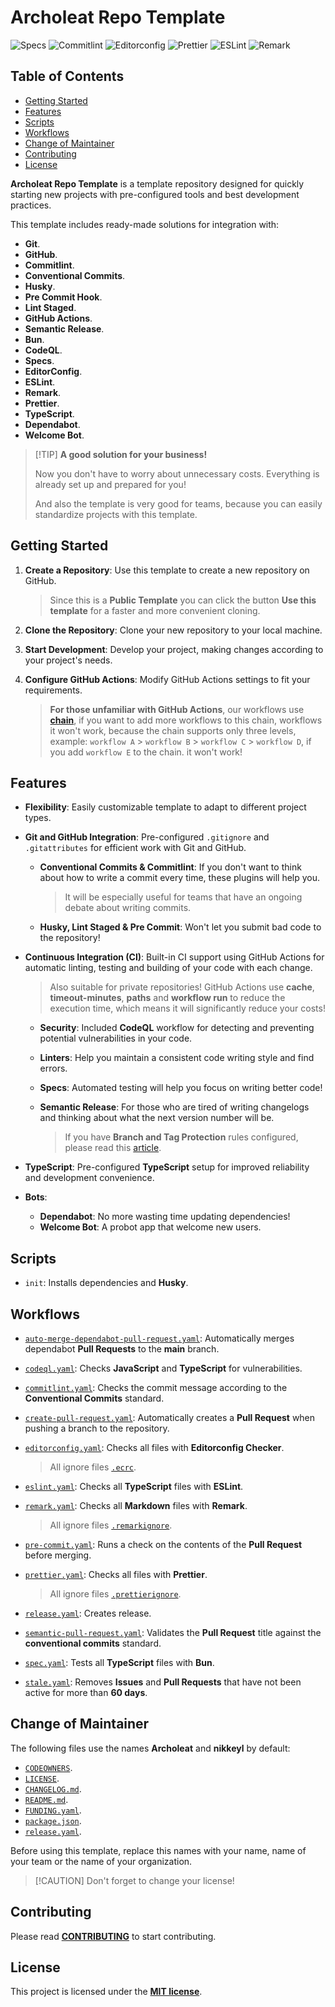# Archoleat Repo Template

![Specs](https://img.shields.io/github/actions/workflow/status/archoleat/repo-template/spec.yaml?label=Specs)
![Commitlint](https://img.shields.io/github/actions/workflow/status/archoleat/repo-template/commitlint.yaml?label=Commitlint)
![Editorconfig](https://img.shields.io/github/actions/workflow/status/archoleat/repo-template/editorconfig.yaml?label=Editorconfig)
![Prettier](https://img.shields.io/github/actions/workflow/status/archoleat/repo-template/prettier.yaml?label=Prettier)
![ESLint](https://img.shields.io/github/actions/workflow/status/archoleat/repo-template/eslint.yaml?label=ESLint)
![Remark](https://img.shields.io/github/actions/workflow/status/archoleat/repo-template/remark.yaml?label=Remark)

## Table of Contents

- [Getting Started](#getting-started)
- [Features](#features)
- [Scripts](#scripts)
- [Workflows](#workflows)
- [Change of Maintainer](#change-of-maintainer)
- [Contributing](#contributing)
- [License](#license)

**Archoleat Repo Template** is a template repository designed for quickly
starting new projects with pre-configured tools and best development practices.

This template includes ready-made solutions for integration with:

- **Git**.
- **GitHub**.
- **Commitlint**.
- **Conventional Commits**.
- **Husky**.
- **Pre Commit Hook**.
- **Lint Staged**.
- **GitHub Actions**.
- **Semantic Release**.
- **Bun**.
- **CodeQL**.
- **Specs**.
- **EditorConfig**.
- **ESLint**.
- **Remark**.
- **Prettier**.
- **TypeScript**.
- **Dependabot**.
- **Welcome Bot**.

> \[!TIP]
> **A good solution for your business!**
>
> Now you don't have to worry about unnecessary costs.
> Everything is already set up and prepared for you!
>
> And also the template is very good for teams,
> because you can easily standardize projects with this template.

## Getting Started

1. **Create a Repository**: Use this template
   to create a new repository on GitHub.

   > Since this is a **Public Template** you can click the button
   > **Use this template** for a faster and more convenient cloning.

1. **Clone the Repository**: Clone your new repository to your local machine.

1. **Start Development**: Develop your project,
   making changes according to your project's needs.

1. **Configure GitHub Actions**: Modify GitHub Actions
   settings to fit your requirements.

   > **For those unfamiliar with GitHub Actions**,
   > our workflows use
   > [**chain**](https://docs.github.com/en/actions/using-workflows/events-that-trigger-workflows#workflow_run),
   > if you want to add more workflows to this chain,
   > workflows it won't work, because the chain supports
   > only three levels, example: `workflow A` > `workflow B` >
   > `workflow C` > `workflow D`, if you add `workflow E`
   > to the chain. it won't work!

## Features

- **Flexibility**: Easily customizable template to adapt
  to different project types.

- **Git and GitHub Integration**: Pre-configured `.gitignore`
  and `.gitattributes` for efficient work with Git and GitHub.

  - **Conventional Commits & Commitlint**: If you don't want
    to think about how to write a commit every time,
    these plugins will help you.

    > It will be especially useful for teams that
    > have an ongoing debate about writing commits.

  - **Husky, Lint Staged & Pre Commit**: Won't let you submit
    bad code to the repository!

- **Continuous Integration (CI)**: Built-in CI support using GitHub Actions
  for automatic linting, testing and building of your code with each change.

  > Also suitable for private repositories! GitHub Actions use
  > **cache**, **timeout-minutes**, **paths** and **workflow run**
  > to reduce the execution time, which means it will significantly
  > reduce your costs!

  - **Security**: Included **CodeQL** workflow for detecting
    and preventing potential vulnerabilities in your code.

  - **Linters**: Help you maintain a consistent code writing style
    and find errors.

  - **Specs**: Automated testing will help you focus on
    writing better code!

  - **Semantic Release**: For those who are tired of writing changelogs
    and thinking about what the next version number will be.

    > If you have **Branch and Tag Protection** rules configured,
    > please read this [article](https://gonzalohirsch.com/blog/semantic-release-and-branch-protection-rules).

- **TypeScript**: Pre-configured **TypeScript** setup
  for improved reliability and development convenience.

- **Bots**:

  - **Dependabot**: No more wasting time updating dependencies!
  - **Welcome Bot**: A probot app that welcome new users.

## Scripts

- `init`: Installs dependencies and **Husky**.

## Workflows

- [`auto-merge-dependabot-pull-request.yaml`](.github/workflows/auto-merge-dependabot-pull-request.yaml):
  Automatically merges dependabot **Pull Requests** to the **main** branch.

- [`codeql.yaml`](.github/workflows/codeql.yaml):
  Checks **JavaScript** and **TypeScript** for vulnerabilities.

- [`commitlint.yaml`](.github/workflows/commitlint.yaml):
  Checks the commit message according
  to the **Conventional Commits** standard.

- [`create-pull-request.yaml`](.github/workflows/create-pull-request.yaml):
  Automatically creates a **Pull Request**
  when pushing a branch to the repository.

- [`editorconfig.yaml`](.github/workflows/editorconfig.yaml):
  Checks all files with **Editorconfig Checker**.

  > All ignore files [`.ecrc`](.ecrc).

- [`eslint.yaml`](.github/workflows/eslint.yaml):
  Checks all **TypeScript** files with **ESLint**.

- [`remark.yaml`](.github/workflows/remark.yaml):
  Checks all **Markdown** files with **Remark**.

  > All ignore files [`.remarkignore`](.remarkignore).

- [`pre-commit.yaml`](.github/workflows/pre-commit.yaml):
  Runs a check on the contents of the **Pull Request** before merging.

- [`prettier.yaml`](.github/workflows/prettier.yaml):
  Checks all files with **Prettier**.

  > All ignore files [`.prettierignore`](.prettierignore).

- [`release.yaml`](.github/workflows/release.yaml): Creates release.

- [`semantic-pull-request.yaml`](.github/workflows/semantic-pull-request-title.yaml):
  Validates the **Pull Request** title
  against the **conventional commits** standard.

- [`spec.yaml`](.github/workflows/spec.yaml):
  Tests all **TypeScript** files with **Bun**.

- [`stale.yaml`](.github/workflows/stale.yaml):
  Removes **Issues** and **Pull Requests** that have not been active
  for more than **60 days**.

## Change of Maintainer

The following files use the names **Archoleat** and **nikkeyl** by default:

- [`CODEOWNERS`](.github/CODEOWNERS).
- [`LICENSE`](LICENSE).
- [`CHANGELOG.md`](CHANGELOG.md).
- [`README.md`](README.md).
- [`FUNDING.yaml`](.github/FUNDING.yaml).
- [`package.json`](package.json).
- [`release.yaml`](.github/workflows/release.yaml).

Before using this template, replace this names with your
name, name of your team or the name of your organization.

> \[!CAUTION]
> Don't forget to change your license!

## Contributing

Please read [**CONTRIBUTING**](https://github.com/archoleat/.github/blob/main/CONTRIBUTING.md)
to start contributing.

## License

This project is licensed under the [**MIT license**](LICENSE).
